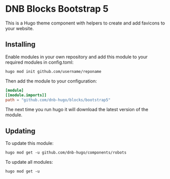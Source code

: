 # DNB Blocks Bootstrap 5

This is a Hugo theme component with helpers to create and add favicons to your website.

## Installing

Enable modules in your own repository and add this module to your required modules in config.toml:

```shell script
hugo mod init github.com/username/reponame
```

Then add the module to your configuration:

```toml
[module]
[[module.imports]]
path = "github.com/dnb-hugo/blocks/bootstrap5"
```

The next time you run hugo it will download the latest version of the module.

## Updating

To update this module:

```
hugo mod get -u github.com/dnb-hugo/components/robots
```

To update all modules:

```
hugo mod get -u
```
